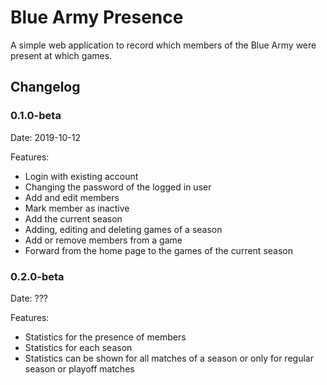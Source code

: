 # Blue Army Presence

A simple web application to record which members of the Blue Army were present at which games.

## Changelog

### 0.1.0-beta

Date: 2019-10-12

Features:
  * Login with existing account
  * Changing the password of the logged in user
  * Add and edit members
  * Mark member as inactive
  * Add the current season
  * Adding, editing and deleting games of a season
  * Add or remove members from a game
  * Forward from the home page to the games of the current season

### 0.2.0-beta

Date: ???

Features:
  * Statistics for the presence of members
  * Statistics for each season
  * Statistics can be shown for all matches of a season or only for regular season or playoff matches
